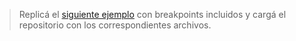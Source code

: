> Replicá el [siguiente ejemplo](https://ce7du.csb.app/) con breakpoints incluidos y cargá el repositorio con los correspondientes archivos.